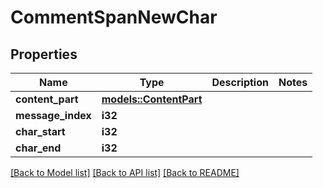 # CommentSpanNewChar

## Properties

Name | Type | Description | Notes
------------ | ------------- | ------------- | -------------
**content_part** | [**models::ContentPart**](ContentPart.md) |  | 
**message_index** | **i32** |  | 
**char_start** | **i32** |  | 
**char_end** | **i32** |  | 

[[Back to Model list]](../README.md#documentation-for-models) [[Back to API list]](../README.md#documentation-for-api-endpoints) [[Back to README]](../README.md)


